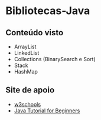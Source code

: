 # Bibliotecas-Java

## Conteúdo visto
- ArrayList
- LinkedList
- Collections (BinarySearch e Sort)
- Stack
- HashMap

## Site de apoio

- [w3schools](https://www.w3schools.com/java/java_date.asp)
- [Java Tutorial for Beginners](https://beginnersbook.com/java-collections-tutorials/)
